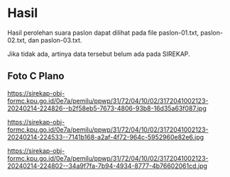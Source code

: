 # Hasil

Hasil perolehan suara paslon dapat dilihat pada file paslon-01.txt, paslon-02.txt, dan paslon-03.txt.

Jika tidak ada, artinya data tersebut belum ada pada SIREKAP.

## Foto C Plano

https://sirekap-obj-formc.kpu.go.id/0e7a/pemilu/ppwp/31/72/04/10/02/3172041002123-20240214-224826--b2f58eb5-7673-4806-93b8-16d35a63f087.jpg

https://sirekap-obj-formc.kpu.go.id/0e7a/pemilu/ppwp/31/72/04/10/02/3172041002123-20240214-224533--7141b168-a2af-4f72-964c-5952960e82e6.jpg

https://sirekap-obj-formc.kpu.go.id/0e7a/pemilu/ppwp/31/72/04/10/02/3172041002123-20240214-224802--34a9f7fa-7b94-4934-8777-4b76602061cd.jpg
